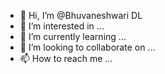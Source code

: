 - 👋 Hi, I’m @Bhuvaneshwari DL
- 👀 I’m interested in ...
- 🌱 I’m currently learning ...
- 💞️ I’m looking to collaborate on ...
- 📫 How to reach me ...

<!---
Bhuvaneshwari DL/Bhuvaneshwari DL is a ✨ special ✨ repository because its `README.md` (this file) appears on your GitHub profile.
You can click the Preview link to take a look at your changes.
--->
